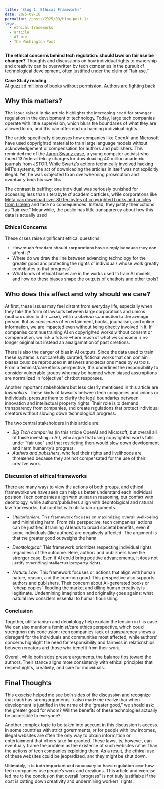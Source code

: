 ```yaml
---
title: 'Blog 1: Ethical Frameworks'
date: 2025-09-16
permalink: /posts/2025/09/blog-post-1/
tags:
  - ethical frameworks
  - article
  - AI use
  - The Washington Post
---
```


**The ethical concerns behind tech regulation: should laws on fair use be changed?**
Thoughts and discussions on how individual rights to ownership and creativity can be overwritten by tech companies in the pursuit of technological development, often justified under the claim of “fair use.”

**Case Study reading:**  
[AI guzzled millions of books without permission. Authors are fighting back](https://www.washingtonpost.com/technology/2025/07/19/ai-books-authors-congress-courts/)

Why this matters?
---
The issue raised in the article highlights the increasing need for stronger regulation in the development of technology. Today, large tech companies operate with little supervision, which blurs the boundaries of what they are allowed to do, and this can often end up harming individual rights.

The article specifically discusses how companies like OpenAI and Microsoft have used copyrighted material to train large language models without acknowledgement or compensation for authors and publishers. This reminded me of the [Aaron Swartz case](https://www.npr.org/2013/01/15/169421636/did-prosecutors-go-too-far-in-swartz-case), a young computer activist who faced 13 federal felony charges for downloading 40 million academic journals from JSTOR. While Swartz’s actions technically involved hacking MIT’s systems, the act of downloading the articles in itself was not explicitly illegal. Yet, he was subjected to an overwhelming prosecution and eventually took his own life.

The contrast is baffling: one individual was seriously punished for accessing less than a terabyte of academic articles, while corporations like [Meta can download over 80 terabytes of copyrighted books and articles from LibGen](https://cybernews.com/tech/meta-leeched-82-terabytes-of-pirated-books-to-train-its-llama-ai-documents-reveal/) and face no consequences. Instead, they justify their actions as “fair use.” Meanwhile, the public has little transparency about how this data is actually used.

### Ethical Concerns

These cases raise significant ethical questions:
- How much freedom should corporations have simply because they can afford it?
- Where do we draw the line between advancing technology for the greater good and protecting the rights of individuals whose work greatly contributes to that progress?
- What kinds of ethical biases are in the works used to train AI models, and how do these biases shape the outputs of chatbots and other tools?

Who does this affect and why should we care?
---
At first, these issues may feel distant from everyday life, especially when they take the form of lawsuits between large corporations and unions (authors union in this case), with no obvious connection to the average person. But as *consumers* of entertainment, books, journalism, and online information, we are impacted even without being directly involved in it. If companies continue training AI on copyrighted works without consent or compensation, we risk a future where much of what we consume is no longer original but instead an amalgamation of past creations.

There is also the danger of bias in AI outputs. Since the data used to train these systems is not carefully curated, fictional works that can contain biases could be reproduced in answers and decisions made by AI tools. From a feminist/care ethics perspective, this underlines the responsibility to consider vulnerable groups who may be harmed when biased assumptions are normalized in “objective” chatbot responses.

Another important stakeholders but less clearly mentioned in this article are *lawmakers*. These kinds of lawsuits between tech companies and unions or individuals, pressure them to clarify the legal boundaries between innovation and intellectual property rights. Their role is to demand transparency from companies, and create regulations that protect individual creators without slowing down technological progress.

The two central stakeholders in this article are:
- *Big Tech companies* (in this article OpenAI and Microsoft, but overall all of those investing in AI), who argue that using copyrighted works falls under “fair use” and that restricting them would slow down development and harm humanity’s progress.
- *Authors and publishers*, who feel their rights and livelihoods are threatened because they are not compensated for the use of their creative work.

### Discussion of ethical frameworks

There are many ways to view the actions of both groups, and ethical frameworks we have seen can help us better understand each individual position. Tech companies align with utilitarian reasoning, but conflict with deontology, while authors/publishers align with deontological and natural law frameworks, but conflict with utilitarian arguments.

- *Utilitarianism:* This framework focuses on maximizing overall well-being and minimizing harm. From this perspective, tech companies’ actions can be justified if training AI leads to broad societal benefits, even if some individuals (like authors) are negatively affected. The argument is that the greater good outweighs the harm.

- *Deontological:* This framework prioritizes respecting individual rights regardless of the outcome. Here, authors and publishers have the stronger case. Even if AI could bring positive advancements, it does not justify overriding intellectual property rights.

- *Natural Law:* This framework focuses on actions that align with human nature, reason, and the common good. This perspective also supports authors and publishers. Their concern about AI-generated books or “cheap copies” flooding the market and killing human creativity is legitimate. Undermining imagination and originality goes against what natural law considers essential to human flourishing.

### Conclusion

Together, utilitarianism and deontology help explain the tension in this case. We can also mention a feminist/care ethics perspective, which could strengthen this conclusion: tech companies’ lack of transparency shows a disregard for the individuals and communities most affected, while authors’ concerns highlight the need for responsibility and fairness in relationships between creators and those who benefit from their work.

Overall, while both sides present arguments, the balance tips toward the authors. Their stance aligns more consistently with ethical principles that respect rights, creativity, and care for individuals. 

Final Thoughts
---
This exercise helped me see both sides of the discussion and recognize that each has strong arguments. It also made me realize that when development is justified in the name of the “greater good,” we should ask: the greater good for whom? Will the benefits of these technologies actually be accessible to everyone?

Another complex topic to be taken into account in this discussion is access. In some countries with strict governments, or for people with low incomes, illegal websites are often the only way to obtain information or entertainment that others take for granted. These lawsuits, however, can eventually frame the problem as the existence of such websites rather than the actions of tech companies exploiting them. As a result, the ethical use of these websites could be jeopardized, and they might be shut down.

Ultimately, it is both important and necessary to have regulation over how tech companies use people’s work and creations. This article and exercise led me to the conclusion that overall “progress” is not truly justifiable if the cost is cutting down creativity and undermining workers’ rights.
